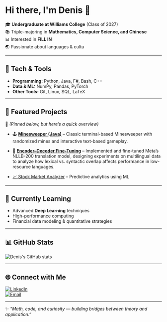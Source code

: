 # Hi there, I'm Denis 👋

🎓 **Undergraduate at Williams College** (Class of 2027)  
📚 Triple-majoring in **Mathematics, Computer Science, and Chinese**  
📊 Interested in **FILL IN**  
🌏 Passionate about languages & cultu 

---

## 🔧 Tech & Tools
- **Programming:** Python, Java, F#, Bash, C++
- **Data & ML:** NumPy, Pandas, PyTorch  
- **Other Tools:** Git, Linux, SQL, LaTeX 

---

## 🚀 Featured Projects
📌 *(Pinned below, but here’s a quick overview)*  

- 🕹️ **[Minesweeper (Java)](https://github.com/denishen0000/Minesweeper)** – Classic terminal-based Minesweeper with randomized mines and interactive text-based gameplay.
- 🤖 **[Encoder–Decoder Fine-Tuning](https://github.com/denishen0000/encoder-decoder-finetuning)** – Implemented and fine-tuned Meta’s NLLB-200 translation model, designing experiments on multilingual data to analyze how lexical vs. syntactic overlap affects performance in low-resource languages.


- [📈 Stock Market Analyzer](https://github.com/username/project) – Predictive analytics using ML  


---

## 🌱 Currently Learning
- Advanced **Deep Learning** techniques  
- High-performance computing  
- Financial data modeling & quantitative strategies  

---

## 📊 GitHub Stats
![Denis's GitHub stats](https://github-readme-stats.vercel.app/api?username=denishen0000&show_icons=true&theme=tokyonight)

---

## 🌐 Connect with Me
[![LinkedIn](https://img.shields.io/badge/LinkedIn-blue?logo=linkedin&logoColor=white)](https://www.linkedin.com/in/your-profile)  
[![Email](https://img.shields.io/badge/Email-red?logo=gmail&logoColor=white)](mailto:your.email@domain.com)

---
✨ *“Math, code, and curiosity — building bridges between theory and application.”*
